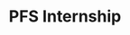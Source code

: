 ---
title: PFS Internship
publishDate: 2020-03-02 00:00:00
img: /assets/internship/internship-1.jpg
img_alt: A scene lit in red and blue showing intense action
description: |
  Installed lighting and sound equipment for various high schools in my area.  Gained valuable experience in repair/maintenence of lighting fixtures.
tags:
  - 6 Week Internship
  - Install Work
  - Maintence Work
---